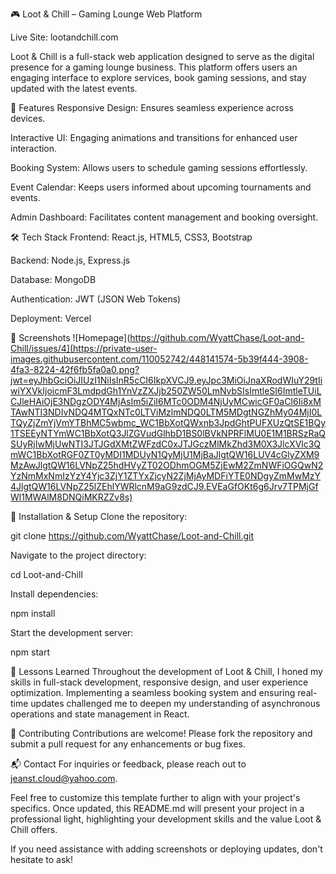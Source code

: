 🎮 Loot & Chill – Gaming Lounge Web Platform

Live Site: lootandchill.com

Loot & Chill is a full-stack web application designed to serve as the digital presence for a gaming lounge business. This platform offers users an engaging interface to explore services, book gaming sessions, and stay updated with the latest events.

🚀 Features
Responsive Design: Ensures seamless experience across devices.

Interactive UI: Engaging animations and transitions for enhanced user interaction.

Booking System: Allows users to schedule gaming sessions effortlessly.

Event Calendar: Keeps users informed about upcoming tournaments and events.

Admin Dashboard: Facilitates content management and booking oversight.

🛠️ Tech Stack
Frontend: React.js, HTML5, CSS3, Bootstrap

Backend: Node.js, Express.js

Database: MongoDB

Authentication: JWT (JSON Web Tokens)

Deployment: Vercel

📸 Screenshots
![Homepage](https://github.com/WyattChase/Loot-and-Chill/issues/4](https://private-user-images.githubusercontent.com/110052742/448141574-5b39f444-3908-4fa3-8224-42f6fb5fa0a0.png?jwt=eyJhbGciOiJIUzI1NiIsInR5cCI6IkpXVCJ9.eyJpc3MiOiJnaXRodWIuY29tIiwiYXVkIjoicmF3LmdpdGh1YnVzZXJjb250ZW50LmNvbSIsImtleSI6ImtleTUiLCJleHAiOjE3NDgzODY4MjAsIm5iZiI6MTc0ODM4NjUyMCwicGF0aCI6Ii8xMTAwNTI3NDIvNDQ4MTQxNTc0LTViMzlmNDQ0LTM5MDgtNGZhMy04MjI0LTQyZjZmYjVmYTBhMC5wbmc_WC1BbXotQWxnb3JpdGhtPUFXUzQtSE1BQy1TSEEyNTYmWC1BbXotQ3JlZGVudGlhbD1BS0lBVkNPRFlMU0E1M1BRSzRaQSUyRjIwMjUwNTI3JTJGdXMtZWFzdC0xJTJGczMlMkZhd3M0X3JlcXVlc3QmWC1BbXotRGF0ZT0yMDI1MDUyN1QyMjU1MjBaJlgtQW16LUV4cGlyZXM9MzAwJlgtQW16LVNpZ25hdHVyZT02ODhmOGM5ZjEwM2ZmNWFiOGQwN2YzNmMxNmIzYzY4Yjc3ZjY1ZTYxZjcyN2ZjMjAyMDFiYTE0NDgyZmMwMzY4JlgtQW16LVNpZ25lZEhlYWRlcnM9aG9zdCJ9.EVEaGfOKt6g6Jrv7TPMjGfWl1MWAlM8DNQiMKRZZv8s)

📂 Installation & Setup
Clone the repository:

git clone https://github.com/WyattChase/Loot-and-Chill.git

Navigate to the project directory:

cd Loot-and-Chill

Install dependencies:

npm install

Start the development server:

npm start


🧠 Lessons Learned
Throughout the development of Loot & Chill, I honed my skills in full-stack development, responsive design, and user experience optimization. Implementing a seamless booking system and ensuring real-time updates challenged me to deepen my understanding of asynchronous operations and state management in React.

🤝 Contributing
Contributions are welcome! Please fork the repository and submit a pull request for any enhancements or bug fixes.

📬 Contact
For inquiries or feedback, please reach out to jeanst.cloud@yahoo.com.

Feel free to customize this template further to align with your project's specifics. Once updated, this README.md will present your project in a professional light, highlighting your development skills and the value Loot & Chill offers.

If you need assistance with adding screenshots or deploying updates, don't hesitate to ask!
